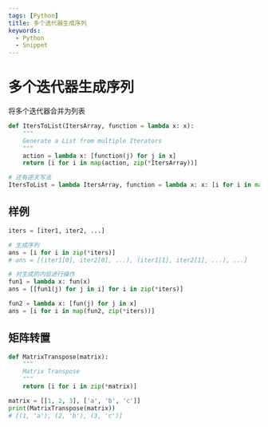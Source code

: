 ```yaml
---
tags: [Python]
title: 多个迭代器生成序列
keywords:
  - Python
  - Snippet
---
```


# 多个迭代器生成序列

将多个迭代器合并为列表

```python showLineNumbers title="Iters to List"
def ItersToList(ItersArray, function = lambda x: x):
    """
    Generate a List from multiple Iterators
    """
    action = lambda x: [function(j) for j in x]
    return [i for i in map(action, zip(*ItersArray))]

# 还有逆天写法
ItersToList = lambda ItersArray, function = lambda x: x: [i for i in map(lambda x: [function(j) for j in x], zip(*ItersArray))]
```

## 样例

```python showLineNumbers title="e.g."
iters = [iter1, iter2, ...]

# 生成序列
ans = [i for i in zip(*iters)]
# ans = [(iter1[0], iter2[0], ...), (iter1[1], iter2[1], ...), ...]

# 对生成的内层进行操作
fun1 = lambda x: fun(x)
ans = [[fun1(j) for j in i] for i in zip(*iters)]

fun2 = lambda x: [fun(j) for j in x]
ans = [i for i in map(fun2, zip(*iters))]
```

## 矩阵转置

```python showLineNumbers title="matrix transpose"
def MatrixTranspose(matrix):
    """
    Matrix Transpose
    """
    return [i for i in zip(*matrix)]

matrix = [[1, 2, 3], ['a', 'b', 'c']]
print(MatrixTranspose(matrix))
# [(1, 'a'), (2, 'b'), (3, 'c')]
```
